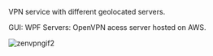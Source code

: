 VPN service with different geolocated servers.

GUI: WPF 
Servers: OpenVPN acess server hosted on AWS. 

![zenvpngif2](https://user-images.githubusercontent.com/91784084/174562572-baea15df-7c0a-4b9a-9d2e-71cac5a94f32.gif)
